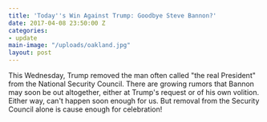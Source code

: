 ```yaml
---
title: 'Today''s Win Against Trump: Goodbye Steve Bannon?'
date: 2017-04-08 23:50:00 Z
categories:
- update
main-image: "/uploads/oakland.jpg"
layout: post
---
```


This Wednesday, Trump removed the man often called "the real President" from the National Security Council.  There are growing rumors that Bannon may soon be out altogether, either at Trump's request or of his own volition.  Either way, can't happen soon enough for us.  But removal from the Security Council alone is cause enough for celebration! 